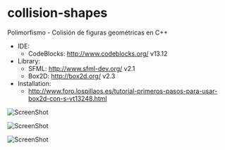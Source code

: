 # collision-shapes
Polimorfismo - Colisión de figuras geométricas en C++

- IDE:
  - CodeBlocks: http://www.codeblocks.org/ v13.12
- Library:
  - SFML: http://www.sfml-dev.org/ v2.1
  - Box2D: http://box2d.org/ v2.3
- Installation:
  - http://www.foro.lospillaos.es/tutorial-primeros-pasos-para-usar-box2d-con-s-vt13248.html

![ScreenShot](https://github.com/marcsdev/collision-shapes/blob/master/screenshots/screenshot_02.png?raw=true)

![ScreenShot](https://github.com/marcsdev/collision-shapes/blob/master/screenshots/screenshot_03.png?raw=true)

![ScreenShot](https://github.com/marcsdev/collision-shapes/blob/master/screenshots/screenshot_04.png?raw=true)
